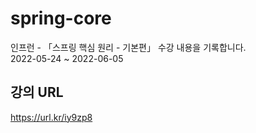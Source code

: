 # spring-core
인프런 - 「스프링 핵심 원리 - 기본편」 수강 내용을 기록합니다.  
2022-05-24 ~ 2022-06-05

## 강의 URL
https://url.kr/iy9zp8
